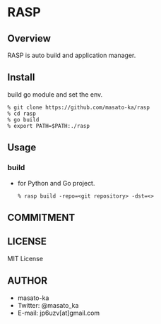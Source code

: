 # RASP

## Overview
RASP is auto build and application manager.

## Install

build go module and set the env.

```
% git clone https://github.com/masato-ka/rasp
% cd rasp
% go build
% export PATH=$PATH:./rasp
```

## Usage

### build

 * for Python and Go project.

    ```
    % rasp build -repo=<git repository> -dst=<>
    ```


## COMMITMENT

## LICENSE

MIT License

## AUTHOR

 * masato-ka
 * Twitter: @masato_ka
 * E-mail: jp6uzv[at]gmail.com



